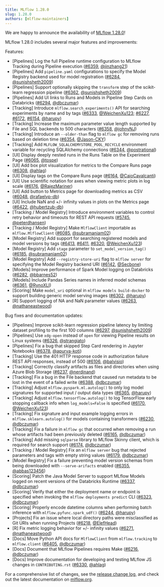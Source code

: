 ```yaml
---
title: MLflow 1.28.0
slug: 1.28.0
authors: [mlflow-maintainers]
---
```


We are happy to announce the availability of [MLflow 1.28.0](https://github.com/mlflow/mlflow/releases/tag/v1.28.0)!

MLflow 1.28.0 includes several major features and improvements:

Features:

- [Pipelines] Log the full Pipeline runtime configuration to MLflow Tracking during Pipeline execution ([#6359](https://github.com/mlflow/mlflow/pull/6359), [@jinzhang21](https://github.com/jinzhang21))
- [Pipelines] Add `pipeline.yaml` configurations to specify the Model Registry backend used for model registration ([#6284](https://github.com/mlflow/mlflow/pull/6284), [@sunishsheth2009](https://github.com/sunishsheth2009))
- [Pipelines] Support optionally skipping the `transform` step of the scikit-learn regression pipeline ([#6362](https://github.com/mlflow/mlflow/pull/6362), [@sunishsheth2009](https://github.com/sunishsheth2009))
- [Pipelines] Add UI links to Runs and Models in Pipeline Step Cards on Databricks ([#6294](https://github.com/mlflow/mlflow/pull/6294), [@dbczumar](https://github.com/dbczumar))
- [Tracking] Introduce `mlflow.search_experiments()` API for searching experiments by name and by tags ([#6333](https://github.com/mlflow/mlflow/pull/6333), [@WeichenXu123](https://github.com/WeichenXu123); [#6227](https://github.com/mlflow/mlflow/pull/6227), [#6172](https://github.com/mlflow/mlflow/pull/6172), [#6154](https://github.com/mlflow/mlflow/pull/6154), [@harupy](https://github.com/harupy))
- [Tracking] Increase the maximum parameter value length supported by File and SQL backends to 500 characters ([#6358](https://github.com/mlflow/mlflow/pull/6358), [@johnyNJ](https://github.com/johnyNJ))
- [Tracking] Introduce an `--older-than` flag to `mlflow gc` for removing runs based on deletion time ([#6354](https://github.com/mlflow/mlflow/pull/6354), [@Jason-CKY](https://github.com/Jason-CKY))
- [Tracking] Add `MLFLOW_SQLALCHEMYSTORE_POOL_RECYCLE` environment variable for recycling SQLAlchemy connections ([#6344](https://github.com/mlflow/mlflow/pull/6344), [@postrational](https://github.com/postrational))
- [UI] Display deeply nested runs in the Runs Table on the Experiment Page ([#6065](https://github.com/mlflow/mlflow/pull/6065), [@tospe](https://github.com/tospe))
- [UI] Add box plot visualization for metrics to the Compare Runs page ([#6308](https://github.com/mlflow/mlflow/pull/6308), [@ahlag](https://github.com/ahlag))
- [UI] Display tags on the Compare Runs page ([#6164](https://github.com/mlflow/mlflow/pull/6164), [@CaioCavalcanti](https://github.com/CaioCavalcanti))
- [UI] Use scientific notation for axes when viewing metric plots in log scale ([#6176](https://github.com/mlflow/mlflow/pull/6176), [@RajezMariner](https://github.com/RajezMariner))
- [UI] Add button to Metrics page for downloading metrics as CSV ([#6048](https://github.com/mlflow/mlflow/pull/6048), [@rafaelvp-db](https://github.com/rafaelvp-db))
- [UI] Include NaN and +/- infinity values in plots on the Metrics page ([#6422](https://github.com/mlflow/mlflow/pull/6422), [@hubertzub-db](https://github.com/hubertzub-db))
- [Tracking / Model Registry] Introduce environment variables to control retry behavior and timeouts for REST API requests ([#5745](https://github.com/mlflow/mlflow/pull/5745), [@peterdhansen](https://github.com/peterdhansen))
- [Tracking / Model Registry] Make `MlflowClient` importable as `mlflow.MlflowClient` ([#6085](https://github.com/mlflow/mlflow/pull/6085), [@subramaniam02](https://github.com/subramaniam02))
- [Model Registry] Add support for searching registered models and model versions by tags ([#6413](https://github.com/mlflow/mlflow/pull/6413), [#6411](https://github.com/mlflow/mlflow/pull/6411), [#6320](https://github.com/mlflow/mlflow/pull/6320), [@WeichenXu123](https://github.com/WeichenXu123))
- [Model Registry] Add `stage` parameter to `set_model_version_tag()` ([#6185](https://github.com/mlflow/mlflow/pull/6185), [@subramaniam02](https://github.com/subramaniam02))
- [Model Registry] Add `--registry-store-uri` flag to `mlflow server` for specifying the Model Registry backend URI ([#6142](https://github.com/mlflow/mlflow/pull/6142), [@Secbone](https://github.com/Secbone))
- [Models] Improve performance of Spark Model logging on Databricks ([#6282](https://github.com/mlflow/mlflow/pull/6282), [@bbarnes52](https://github.com/bbarnes52))
- [Models] Include Pandas Series names in inferred model schemas ([#6361](https://github.com/mlflow/mlflow/pull/6361), [@RynoXLI](https://github.com/RynoXLI))
- [Scoring] Make `model_uri` optional in `mlflow models build-docker` to support building generic model serving images ([#6302](https://github.com/mlflow/mlflow/pull/6302), [@harupy](https://github.com/harupy))
- [R] Support logging of NA and NaN parameter values ([#6263](https://github.com/mlflow/mlflow/pull/6263), [@nathaneastwood](https://github.com/nathaneastwood))

Bug fixes and documentation updates:

- [Pipelines] Improve scikit-learn regression pipeline latency by limiting dataset profiling to the first 100 columns ([#6297](https://github.com/mlflow/mlflow/pull/6297), [@sunishsheth2009](https://github.com/sunishsheth2009))
- [Pipelines] Use `xdg-open` instead of `open` for viewing Pipeline results on Linux systems ([#6326](https://github.com/mlflow/mlflow/pull/6326), [@strangiato](https://github.com/strangiato))
- [Pipelines] Fix a bug that skipped Step Card rendering in Jupyter Notebooks ([#6378](https://github.com/mlflow/mlflow/pull/6378), [@apurva-koti](https://github.com/apurva-koti))
- [Tracking] Use the 401 HTTP response code in authorization failure REST API responses, instead of 500 ([#6106](https://github.com/mlflow/mlflow/pull/6106), [@balvisio](https://github.com/balvisio))
- [Tracking] Correctly classify artifacts as files and directories when using Azure Blob Storage ([#6237](https://github.com/mlflow/mlflow/pull/6237), [@nerdinand](https://github.com/nerdinand))
- [Tracking] Fix a bug in the File backend that caused run metadata to be lost in the event of a failed write ([#6388](https://github.com/mlflow/mlflow/pull/6388), [@dbczumar](https://github.com/dbczumar))
- [Tracking] Adjust `mlflow.pyspark.ml.autolog()` to only log model signatures for supported input / output data types ([#6365](https://github.com/mlflow/mlflow/pull/6365), [@harupy](https://github.com/harupy))
- [Tracking] Adjust `mlflow.tensorflow.autolog()` to log TensorFlow early stopping callback info when `log_models=False` is specified ([#6170](https://github.com/mlflow/mlflow/pull/6170), [@WeichenXu123](https://github.com/WeichenXu123))
- [Tracking] Fix signature and input example logging errors in `mlflow.sklearn.autolog()` for models containing transformers ([#6230](https://github.com/mlflow/mlflow/pull/6230), [@dbczumar](https://github.com/dbczumar))
- [Tracking] Fix a failure in `mlflow gc` that occurred when removing a run whose artifacts had been previously deleted ([#6165](https://github.com/mlflow/mlflow/pull/6165), [@dbczumar](https://github.com/dbczumar))
- [Tracking] Add missing `sqlparse` library to MLflow Skinny client, which is required for search support ([#6174](https://github.com/mlflow/mlflow/pull/6174), [@dbczumar](https://github.com/dbczumar))
- [Tracking / Model Registry] Fix an `mlflow server` bug that rejected parameters and tags with empty string values ([#6179](https://github.com/mlflow/mlflow/pull/6179), [@dbczumar](https://github.com/dbczumar))
- [Model Registry] Fix a failure preventing model version schemas from being downloaded with `--serve-arifacts` enabled ([#6355](https://github.com/mlflow/mlflow/pull/6355), [@abbas123456](https://github.com/abbas123456))
- [Scoring] Patch the Java Model Server to support MLflow Models logged on recent versions of the Databricks Runtime ([#6337](https://github.com/mlflow/mlflow/pull/6337), [@dbczumar](https://github.com/dbczumar))
- [Scoring] Verify that either the deployment name or endpoint is specified when invoking the `mlflow deployments predict` CLI ([#6323](https://github.com/mlflow/mlflow/pull/6323), [@dbczumar](https://github.com/dbczumar))
- [Scoring] Properly encode datetime columns when performing batch inference with `mlflow.pyfunc.spark_udf()` ([#6244](https://github.com/mlflow/mlflow/pull/6244), [@harupy](https://github.com/harupy))
- [Projects] Fix an issue where local directory paths were misclassified as Git URIs when running Projects ([#6218](https://github.com/mlflow/mlflow/pull/6218), [@ElefHead](https://github.com/ElefHead))
- [R] Fix metric logging behavior for +/- infinity values ([#6271](https://github.com/mlflow/mlflow/pull/6271), [@nathaneastwood](https://github.com/nathaneastwood))
- [Docs] Move Python API docs for `MlflowClient` from `mlflow.tracking` to `mlflow.client` ([#6405](https://github.com/mlflow/mlflow/pull/6405), [@dbczumar](https://github.com/dbczumar))
- [Docs] Document that MLflow Pipelines requires Make ([#6216](https://github.com/mlflow/mlflow/pull/6216), [@dbczumar](https://github.com/dbczumar))
- [Docs] Improve documentation for developing and testing MLflow JS changes in `CONTRIBUTING.rst` ([#6330](https://github.com/mlflow/mlflow/pull/6330), [@ahlag](https://github.com/ahlag))

For a comprehensive list of changes, see the [release change log](https://github.com/mlflow/mlflow/releases/tag/v1.28.0), and check out the latest documentation on [mlflow.org](http://mlflow.org/).
